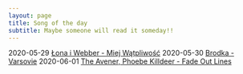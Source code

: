 ```yaml
---
layout: page
title: Song of the day
subtitle: Maybe someone will read it someday!!
---
```


2020-05-29 [Łona i Webber - Miej Wątpliwość](https://www.youtube.com/watch?v=8s_LnU8mH-Q) 
2020-05-30 [Brodka - Varsovie](https://www.youtube.com/watch?v=m5CE1yPDxAs)
2020-06-01 [The Avener, Phoebe Killdeer - Fade Out Lines](https://www.youtube.com/watch?v=hqwU7nv3hTM)